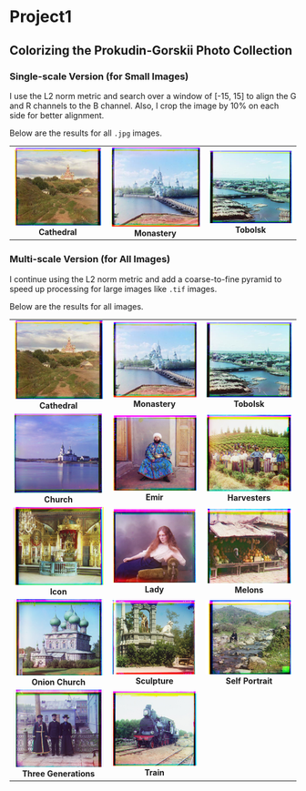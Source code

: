 # Project1

## Colorizing the Prokudin-Gorskii Photo Collection

### Single-scale Version (for Small Images)

I use the L2 norm metric and search over a window of [-15, 15] to align the G and R channels to the B channel. Also, I crop the image by 10% on each side for better alignment.

Below are the results for all `.jpg` images.

<table>
  <tr>
    <td align="center">
      <img src="cathedral_output.jpg" alt="Cathedral" width="300"><br>
      <b>Cathedral</b>
    </td>
    <td align="center">
      <img src="monastery_output.jpg" alt="Monastery" width="300"><br>
      <b>Monastery</b>
    </td>
    <td align="center">
      <img src="tobolsk_output.jpg" alt="Tobolsk" width="300"><br>
      <b>Tobolsk</b>
    </td>
  </tr>
</table>

### Multi-scale Version (for All Images)

I continue using the L2 norm metric and add a coarse-to-fine pyramid to speed up processing for large images like `.tif` images.

Below are the results for all images.

<table>
  <tr>
    <td align="center">
      <img src="cathedral_output.jpg" alt="Cathedral" width="300"><br>
      <b>Cathedral</b>
    </td>
    <td align="center">
      <img src="monastery_output.jpg" alt="Monastery" width="300"><br>
      <b>Monastery</b>
    </td>
    <td align="center">
      <img src="tobolsk_output.jpg" alt="Tobolsk" width="300"><br>
      <b>Tobolsk</b>
    </td>
  </tr>
  <tr>
    <td align="center">
      <img src="church_output.jpg" alt="Church" width="300"><br>
      <b>Church</b>
    </td>
    <td align="center">
      <img src="emir_output.jpg" alt="Emir" width="300"><br>
      <b>Emir</b>
    </td>
    <td align="center">
      <img src="harvesters_output.jpg" alt="Harvesters" width="300"><br>
      <b>Harvesters</b>
    </td>
  </tr>
  <tr>
    <td align="center">
      <img src="icon_output.jpg" alt="Icon" width="300"><br>
      <b>Icon</b>
    </td>
    <td align="center">
      <img src="lady_output.jpg" alt="Lady" width="300"><br>
      <b>Lady</b>
    </td>
    <td align="center">
      <img src="melons_output.jpg" alt="Melons" width="300"><br>
      <b>Melons</b>
    </td>
  </tr>
  <tr>
    <td align="center">
      <img src="onion_church_output.jpg" alt="Onion Church" width="300"><br>
      <b>Onion Church</b>
    </td>
    <td align="center">
      <img src="sculpture_output.jpg" alt="Sculpture" width="300"><br>
      <b>Sculpture</b>
    </td>
    <td align="center">
      <img src="self_portrait_output.jpg" alt="Self Portrait" width="300"><br>
      <b>Self Portrait</b>
    </td>
  </tr>
  <tr>
    <td align="center">
      <img src="three_generations_output.jpg" alt="Three Generations" width="300"><br>
      <b>Three Generations</b>
    </td>
    <td align="center">
      <img src="train_output.jpg" alt="Train" width="300"><br>
      <b>Train</b>
    </td>
    <!-- Add more images here if needed -->
  </tr>
</table>
